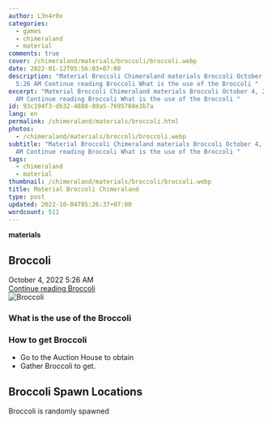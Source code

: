 ```yaml
---
author: L3n4r0x
categories:
  - games
  - chimeraland
  - material
comments: true
cover: /chimeraland/materials/broccoli/broccoli.webp
date: 2022-01-12T05:56:03+07:00
description: "Material Broccoli Chimeraland materials Broccoli October 4, 2022
  5:26 AM Continue reading Broccoli What is the use of the Broccoli "
excerpt: "Material Broccoli Chimeraland materials Broccoli October 4, 2022 5:26
  AM Continue reading Broccoli What is the use of the Broccoli "
id: 93c194f3-db32-4888-89a5-7695768e3b7a
lang: en
permalink: /chimeraland/materials/broccoli.html
photos:
  - /chimeraland/materials/broccoli/broccoli.webp
subtitle: "Material Broccoli Chimeraland materials Broccoli October 4, 2022 5:26
  AM Continue reading Broccoli What is the use of the Broccoli "
tags:
  - chimeraland
  - material
thumbnail: /chimeraland/materials/broccoli/broccoli.webp
title: Material Broccoli Chimeraland
type: post
updated: 2022-10-04T05:26:37+07:00
wordcount: 511
---
```


<link
  rel="stylesheet"
  href="https://rawcdn.githack.com/dimaslanjaka/Web-Manajemen/870a349/css/bootstrap-5-3-0-alpha3-wrapper.css"
/>
<section id="bootstrap-wrapper">
  <div data-bs-theme="dark">
    <div
      class="row g-0 border rounded overflow-hidden flex-md-row mb-4 shadow-sm position-relative bg-dark text-light"
    >
      <div class="col p-4 d-flex flex-column position-static">
        <strong class="d-inline-block mb-2 text-success">materials</strong>
        <h2 class="mb-0">Broccoli</h2>
        <div class="mb-1 text-muted">October 4, 2022 5:26 AM</div>
        <a
          href="/chimeraland/materials/broccoli.html"
          class="stretched-link d-none text-primary"
          >Continue reading Broccoli</a
        >
      </div>
      <div class="col-auto d-none d-md-block d-lg-block">
        <img
          src="https://www.webmanajemen.com/chimeraland/materials/broccoli/broccoli.webp"
          alt="Broccoli"
        />
      </div>
    </div>
    <div class="row">
      <div class="col-lg-6 col-12 mb-2">
        <div class="card">
          <div class="card-body">
            <h3 class="card-title">What is the use of the Broccoli</h3>
            <div class="card-text"><ul></ul></div>
          </div>
        </div>
      </div>
      <div class="col-lg-6 col-12 mb-2">
        <div class="card">
          <div class="card-body">
            <h3 class="card-title">How to get Broccoli</h3>
            <div class="card-text">
              <ul>
                <li>Go to the Auction House to obtain</li>
                <li>Gather Broccoli to get.</li>
              </ul>
            </div>
          </div>
        </div>
      </div>
      <div class="col-12 mb-2">
        <h2>Broccoli Spawn Locations</h2>
        <p>Broccoli is randomly spawned</p>
      </div>
    </div>
  </div>
</section>